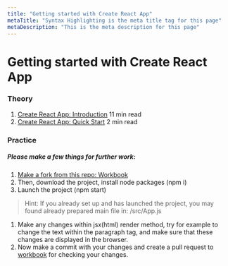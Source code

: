 ```yaml
---
title: "Getting started with Create React App"
metaTitle: "Syntax Highlighting is the meta title tag for this page"
metaDescription: "This is the meta description for this page"
---
```


# Getting started with Create React App

### Theory
1. [Create React App: Introduction](https://blog.logrocket.com/getting-started-with-create-react-app-d93147444a27/) 11 min read 
1. [Create React App: Quick Start](https://create-react-app.dev/docs/getting-started#creating-an-app) 2 min read 

### Practice

##### Please make a few things for further work:
 
1. [Make a fork from this repo: Workbook](https://github.com/Mentorioum/reactjs-web-app-workbook)
2. Then, download the project, install node packages (npm i)
3. Launch the project (npm start)

>Hint: If you already set up and has launched the project,
>you may found already prepared main file in: /src/App.js

1. Make any changes within jsx(html) render method, try for example to change
the text within the paragraph tag, and make sure that these changes are displayed in the browser.
1. Now make a commit with your changes and create a pull request to [workbook](https://github.com/Mentorioum/reactjs-web-app-workbook)
 for checking your changes.
